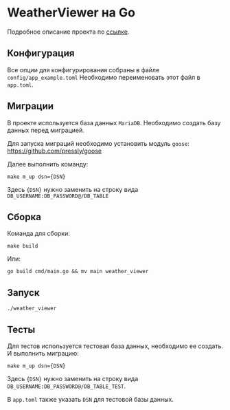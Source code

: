 # WeatherViewer на Go

Подробное описание проекта по [ссылке](https://zhukovsd.github.io/java-backend-learning-course/projects/weather-viewer/).


## Конфигурация

Все опции для конфигурирования собраны в файле `config/app_example.toml` Необходимо переименовать этот файл в `app.toml`.

## Миграции

В проекте используется база данных `MariaDB`. Необходимо создать базу данных перед миграцией.

Для запуска миграций необходимо установить модуль `goose`:
https://github.com/pressly/goose

Далее выполнить команду:

`make m_up dsn={DSN}`

Здесь `{DSN}` нужно заменить на строку вида `DB_USERNAME:DB_PASSWORD@/DB_TABLE`

## Сборка
Команда для сборки:

`make build`

Или:

`go build cmd/main.go && mv main weather_viewer`

## Запуск

`./weather_viewer`

## Тесты

Для тестов используется тестовая база данных, необходимо ее создать. И выполнить миграцию:

`make m_up dsn={DSN}`

Здесь `{DSN}` нужно заменить на строку вида `DB_USERNAME:DB_PASSWORD@/DB_TABLE_TEST`. 

В `app.toml` также указать `DSN` для тестовой базы данных.